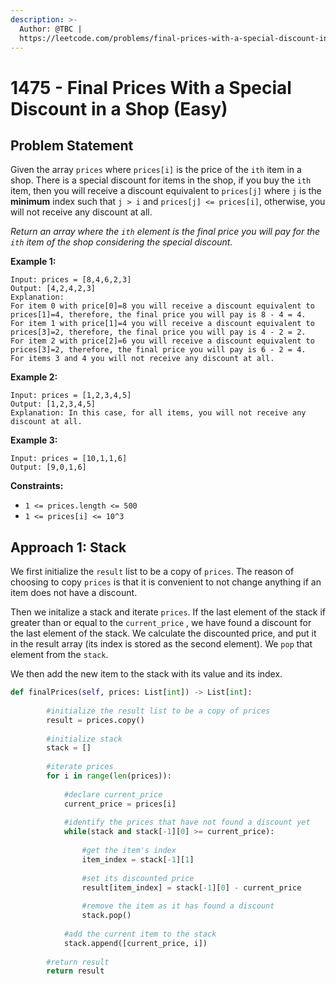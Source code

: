 ```yaml
---
description: >-
  Author: @TBC |
  https://leetcode.com/problems/final-prices-with-a-special-discount-in-a-shop/
---
```


# 1475 - Final Prices With a Special Discount in a Shop (Easy)

## Problem Statement

Given the array `prices` where `prices[i]` is the price of the `ith` item in a shop. There is a special discount for items in the shop, if you buy the `ith` item, then you will receive a discount equivalent to `prices[j]` where `j` is the **minimum** index such that `j > i` and `prices[j] <= prices[i]`, otherwise, you will not receive any discount at all.

_Return an array where the `ith` element is the final price you will pay for the `ith` item of the shop considering the special discount._

**Example 1:**

```
Input: prices = [8,4,6,2,3]
Output: [4,2,4,2,3]
Explanation: 
For item 0 with price[0]=8 you will receive a discount equivalent to prices[1]=4, therefore, the final price you will pay is 8 - 4 = 4. 
For item 1 with price[1]=4 you will receive a discount equivalent to prices[3]=2, therefore, the final price you will pay is 4 - 2 = 2. 
For item 2 with price[2]=6 you will receive a discount equivalent to prices[3]=2, therefore, the final price you will pay is 6 - 2 = 4. 
For items 3 and 4 you will not receive any discount at all.
```

**Example 2:**

```
Input: prices = [1,2,3,4,5]
Output: [1,2,3,4,5]
Explanation: In this case, for all items, you will not receive any discount at all.
```

**Example 3:**

```
Input: prices = [10,1,1,6]
Output: [9,0,1,6]
```

**Constraints:**

* `1 <= prices.length <= 500`
* `1 <= prices[i] <= 10^3`

## Approach 1: Stack

We first initialize the `result` list to be a copy of `prices`. The reason of choosing to copy `prices` is that it is convenient to not change anything if an item does not have a discount.

Then we initalize a stack and iterate `prices`. If the last element of the stack if greater than or equal to the `current_price` , we have found a discount for the last element of the stack. We calculate the discounted price, and put it in the result array (its index is stored as the second element). We `pop` that element from the `stack`.

We then add the new item to the stack with its value and its index.



```python
def finalPrices(self, prices: List[int]) -> List[int]:
        
        #initialize the result list to be a copy of prices
        result = prices.copy()
        
        #initialize stack
        stack = []
        
        #iterate prices
        for i in range(len(prices)):
            
            #declare current_price
            current_price = prices[i]
            
            #identify the prices that have not found a discount yet
            while(stack and stack[-1][0] >= current_price):
                
                #get the item's index
                item_index = stack[-1][1]
                
                #set its discounted price
                result[item_index] = stack[-1][0] - current_price
                
                #remove the item as it has found a discount
                stack.pop()
            
            #add the current item to the stack
            stack.append([current_price, i])
        
        #return result
        return result
```
